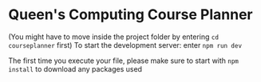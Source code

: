 # Queen's Computing Course Planner
(You might have to move inside the project folder by entering `cd courseplanner` first)
To start the development server: enter `npm run dev`

The first time you execute your file, please make sure to start with `npm install` to download any packages used
